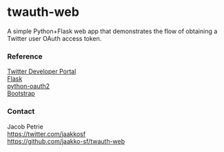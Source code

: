 twauth-web
==========

A simple Python+Flask web app that demonstrates the flow of obtaining a Twitter user OAuth access token.

### Reference

[Twitter Developer Portal](https://dev.twitter.com/)  
[Flask](http://flask.pocoo.org/)  
[python-oauth2](https://github.com/simplegeo/python-oauth2)  
[Bootstrap](http://getbootstrap.com/)  

### Contact

Jacob Petrie  
https://twitter.com/jaakkosf  
https://github.com/jaakko-sf/twauth-web  

